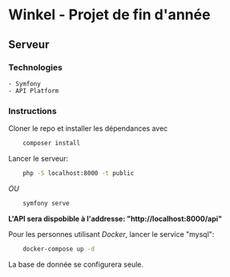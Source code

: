 # Winkel - Projet de fin d'année

## Serveur
### Technologies
    - Symfony
    - API Platform

### Instructions
Cloner le repo et installer les dépendances avec 
```bash
    composer install
```
Lancer le serveur:
```bash
    php -S localhost:8000 -t public
```
*OU*
```bash
    symfony serve
```
**L'API sera dispobible à l'addresse: "http://localhost:8000/api"**

Pour les personnes utilisant *Docker*, lancer le service "mysql":
```bash
    docker-compose up -d
```
La base de donnée se configurera seule.
